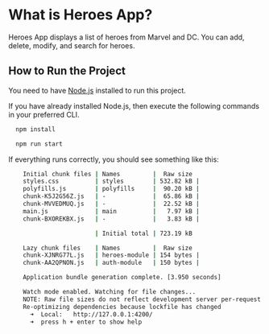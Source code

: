 # What is Heroes App?

Heroes App displays a list of heroes from Marvel and DC. You can add, delete, modify, and search for heroes.

## How to Run the Project

You need to have [Node.js](https://nodejs.org/en/download) installed to run this project.

If you have already installed Node.js, then execute the following commands in your preferred CLI.

```bash
  npm install
```
```bash
  npm run start
```
If everything runs correctly, you should see something like this:

```bash
    Initial chunk files | Names         |  Raw size
    styles.css          | styles        | 532.82 kB |
    polyfills.js        | polyfills     |  90.20 kB |
    chunk-K5J2G56Z.js   | -             |  65.86 kB |
    chunk-MVVEDMUQ.js   | -             |  22.52 kB |
    main.js             | main          |   7.97 kB |
    chunk-BXOREKBX.js   | -             |   3.83 kB |

                        | Initial total | 723.19 kB

    Lazy chunk files    | Names         |  Raw size
    chunk-XJNRG77L.js   | heroes-module | 154 bytes |
    chunk-AA2QPNON.js   | auth-module   | 150 bytes |

    Application bundle generation complete. [3.950 seconds]

    Watch mode enabled. Watching for file changes...
    NOTE: Raw file sizes do not reflect development server per-request transformations.
    Re-optimizing dependencies because lockfile has changed
      ➜  Local:   http://127.0.0.1:4200/
      ➜  press h + enter to show help
```
